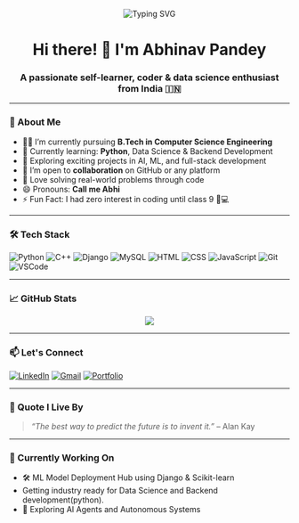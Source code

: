 <p align="center">
  <img src="https://readme-typing-svg.demolab.com?font=Fira+Code&size=25&duration=3000&pause=1000&color=36BCF7&vCenter=true&width=800&height=50&lines=Hi+there!+I'm+Abhinav+Pandey;A+Passionate+Coder+%26+Data+Science+Enthusiast;Welcome+to+my+GitHub+Profile!" alt="Typing SVG" />
</p>

<h1 align="center">Hi there! 👋 I'm Abhinav Pandey</h1>
<h3 align="center">A passionate self-learner, coder & data science enthusiast from India 🇮🇳</h3>

---

### 🌟 About Me  
- 👨‍💻 I’m currently pursuing **B.Tech in Computer Science Engineering**  
- 🐍 Currently learning: **Python**, Data Science & Backend Development  
- 🚀 Exploring exciting projects in AI, ML, and full-stack development  
- 🤝 I’m open to **collaboration** on GitHub or any platform  
- 🧠 Love solving real-world problems through code  
- 😄 Pronouns: **Call me Abhi**  
- ⚡ Fun Fact: I had zero interest in coding until class 9 👶💻

---

### 🛠️ Tech Stack
![Python](https://img.shields.io/badge/Python-3776AB?style=for-the-badge&logo=python&logoColor=white)
![C++](https://img.shields.io/badge/C++-00599C?style=for-the-badge&logo=c%2b%2b&logoColor=white)
![Django](https://img.shields.io/badge/Django-092E20?style=for-the-badge&logo=django&logoColor=white)
![MySQL](https://img.shields.io/badge/MySQL-00758F?style=for-the-badge&logo=mysql&logoColor=white)
![HTML](https://img.shields.io/badge/HTML5-E34F26?style=for-the-badge&logo=html5&logoColor=white)
![CSS](https://img.shields.io/badge/CSS3-1572B6?style=for-the-badge&logo=css3&logoColor=white)
![JavaScript](https://img.shields.io/badge/JavaScript-F7DF1E?style=for-the-badge&logo=javascript&logoColor=black)
![Git](https://img.shields.io/badge/Git-F05032?style=for-the-badge&logo=git&logoColor=white)
![VSCode](https://img.shields.io/badge/VS%20Code-007ACC?style=for-the-badge&logo=visual-studio-code&logoColor=white)

---

### 📈 GitHub Stats  
<p align="center">
  <img src="https://github-readme-stats.vercel.app/api/top-langs/?username=Abhinav2656&layout=compact&theme=radical" />
</p>

---

### 📫 Let's Connect
[![LinkedIn](https://img.shields.io/badge/-LinkedIn-blue?style=flat-square&logo=linkedin&logoColor=white)](https://linkedin.com/in/abhinav-pandey-613648180)
[![Gmail](https://img.shields.io/badge/-Email-D14836?style=flat-square&logo=gmail&logoColor=white)](mailto:abhinavpandey1037@gmail.com)
[![Portfolio](https://img.shields.io/badge/-Portfolio-000?style=flat-square&logo=vercel&logoColor=white)](https://portfolio-sepia-pi-85.vercel.app)

---

### 🚀 Quote I Live By
> _“The best way to predict the future is to invent it.”_ – Alan Kay

---

### 🧠 Currently Working On
- 🛠️ ML Model Deployment Hub using Django & Scikit-learn  
- Getting industry ready for Data Science and Backend development(python).
- 🤖 Exploring AI Agents and Autonomous Systems  


<!---
Abhinav2656/Abhinav2656 is a ✨ special ✨ repository because its `README.md` (this file) appears on your GitHub profile.
You can click the Preview link to take a look at your changes.
--->
